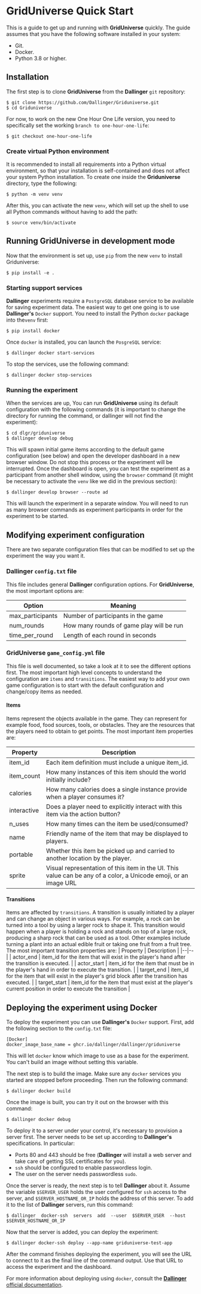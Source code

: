 # GridUniverse Quick Start

This is a guide to get up and running with **GridUniverse** quickly. The guide assumes that you have the following software installed in your system:

 - Git.
 - Docker.
 - Python 3.8 or higher.

## Installation

The first step is to clone **GridUniverse** from the **Dallinger** `git` repository:

    $ git clone https://github.com/Dallinger/Griduniverse.git
    $ cd Griduniverse

For now, to work on the new One Hour One Life version, you need to specifically set the working `branch to one-hour-one-life`:

    $ git checkout one-hour-one-life

### Create virtual Python environment
It is recommended to install all requirements into a Python virtual environment, so that your installation is self-contained and does not affect your system Python installation. To create one inside the **Griduniverse** directory, type the following:

    $ python -m venv venv

After this, you can activate the new `venv`, which will set up the shell to use all Python commands without having to add the path:

    $ source venv/bin/activate

## Running GridUniverse in development mode

Now that the environment is set up,  use `pip` from the new `venv` to install Griduniverse:

    $ pip install -e . 
    
### Starting support services

**Dallinger** experiments require a `PostgreSQL` database service to be available for saving experiment data. The easiest way to get one going is to use **Dallinger's** `Docker` support. You need to install the Python `docker` package into the`venv` first:

    $ pip install docker

Once `docker` is installed, you can launch the `PosgreSQL` service:

    $ dallinger docker start-services

To stop the services, use the following command:

    $ dallinger docker stop-services

### Running the experiment

When the services are up, You can run **GridUniverse** using its default configuration with the following commands (it is important to change the directory for running the command, or dallinger will not find the experiment):

    $ cd dlgr/griduniverse
    $ dallinger develop debug

This will spawn initial game items according to the default game configuration (see below) and open the developer dashboard in a new browser window. Do not stop this process or the experiment will be interrupted.
Once the dashboard is open, you can test the experiment as a participant from another shell window, using the `browser` command (it might be necessary to activate the `venv` like we did in the previous section):

    $ dallinger develop browser --route ad

This will launch the experiment in a separate window. You will need to run as many browser commands as experiment participants in order for the experiment to be started.

## Modifying experiment configuration

There are two separate configuration files that can be modified to set up the experiment the way you want it.

### Dallinger `config.txt` file

This file includes general **Dallinger** configuration options. For **GridUniverse**, the most important options are:

| Option | Meaning |
|--|--|
| max_participants | Number of participants in the game |
| num_rounds | How many rounds of game play will be run |
| time_per_round | Length of each round in seconds |

### GridUniverse `game_config.yml` file

This file is well documented, so take a look at it to see the different options first. The most important high level concepts to understand the configuration are `items` and `transitions`. The easiest way to add your own game configuration is to start with the default configuration and change/copy items as needed.

#### Items
Items represent the objects available in the game. They can represent for example food, food sources, tools, or obstacles. They are the resources that the players need to obtain to get points. The most important item properties are:

| Property | Description |
|--|--|
| item_id | Each item definition must include a unique item_id. |
| item_count | How many instances of this item should the world initially include? |
| calories | How many calories does a single instance provide when a player consumes it? |
| interactive | Does a player need to explicitly interact with this item via the action button? |
| n_uses | How many times can the item be used/consumed? |
| name | Friendly name of the item that may be displayed to players. |
| portable | Whether this item be picked up and carried to another location by the player. |
| sprite | Visual representation of this item in the UI. This value can be any of a color, a Unicode emoji, or an image URL |


#### Transitions
Items are affected by `transitions`. A transition is usually initiated by a player and can change an object in various ways. For example, a rock can be turned into a tool by using a larger rock to shape it. This transition would happen when a player is holding a rock and stands on top of a large rock, producing a sharp rock that can be used as a tool. Other examples include turning a plant into an actual edible fruit or taking one fruit from a fruit tree. The most important transition properties are:
| Property | Description |
|--|--|
| actor_end | item_id for the item that will exist in the player's hand after the transition is executed. |
| actor_start | item_id for the item that must be in the player's hand in order to execute the transition. |
| target_end | item_id for the item that will exist in the player's grid block after the transition has executed. |
| target_start | item_id for the item that must exist at the player's current position in order to execute the transition |


## Deploying the experiment using Docker

To deploy the experiment you can use **Dallinger's** `Docker` support. First, add the following section to the `config.txt` file:

    [Docker]
    docker_image_base_name = ghcr.io/dallinger/dallinger/griduniverse

This will let `docker` know which image to use as a base for the experiment. You can't build an image without setting this variable.

The next step is to build the image. Make sure any `docker` services you started are stopped before proceeding. Then run the following command:

    $ dallinger docker build

Once the image is built, you can try it out on the browser with this command:

    $ dallinger docker debug

To deploy it to a server under your control, it's necessary to provision a server first. The server needs to be set up according to **Dallinger's** specifications. In particular:

 -  Ports 80 and 443 should be free (**Dallinger** will install a web server and take care of getting SSL certificates for you).
 -  `ssh` should be configured to enable passwordless login.
 -  The user on the server needs passwordless `sudo`.

Once the server is ready, the next step is to tell **Dallinger** about it. Assume the variable `$SERVER_USER` holds the user configured for `ssh` access to the server, and `$SERVER_HOSTNAME_OR_IP` holds the address of this server. To add it to the list of **Dallinger** servers, run this command: 

    $ dallinger  docker-ssh  servers  add  --user  $SERVER_USER  --host  $SERVER_HOSTNAME_OR_IP

Now that the server is added, you can deploy the experiment:

    $ dallinger docker-ssh deploy --app-name griduniverse-test-app

After the command finishes deploying the experiment, you will see the URL to connect to it as the final line of the command output. Use that URL to access the experiment and the dashboard.

For more information about deploying using `docker`, consult the [**Dallinger** official documentation](https://dallinger.readthedocs.io/en/latest/docker_support.html#deploying-an-experiment-on-a-server).
